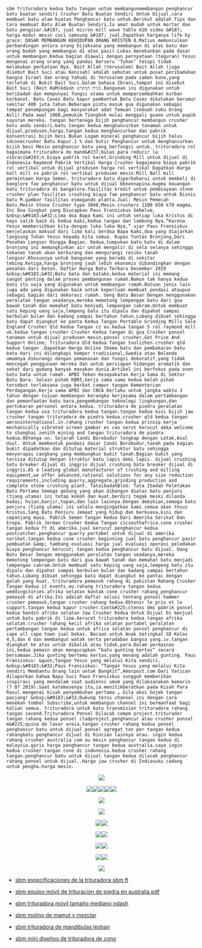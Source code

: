 
```
sbm trituradora kedua batu tangan untuk membangunmembangun penghancur batu buatan sendiri Crusher Batu Buatan Sendiri Untuk Dijual.cara membuat batu alam buatan Penghancur batu untuk.Berikut adalah Tips dan Cara membuat Batu Alam Buatan Sendiri.Ia amat mudah untuk mortar dan batu pengisar.&#187; jual micron mill wave table m10 video &#187; harga modul mesin cuci samsung &#187; jual.Dapatkan harganya life by grace: DASAR MEMBANGUN KEHIDUPAN ORANG KRISTEN 8.Matius memunculkan perbandingan antara orang bijaksana yang membangun di atas batu dan orang bodoh yang membangun di atas pasir.Lukas menekankan pada dasar untuk membangun.Kedua bagian diawali dengan pernyataan (teguran) Yesus mengenai orang orang yang pandai berseru ‘Tuhan’ tetapi tidak melakukan perkataan Nya. Bait Allah (Yerusalem) Bait Allah (juga disebut Bait Suci atau Kenisah) adalah sebutan untuk pusat peribadahan bangsa Israel dan orang Yahudi di Yerusalem pada zaman kuno,yang terletak di Bukit Bait Suci.Dalam bahasa Ibrani,tempat ini disebut Bait Suci (Beit HaMikdash בית המקדש).Bangunan ini digunakan untuk beribadah dan mempunyai fungsi utama untuk mempersembahkan kurban korbanot. Batu Caves Batu kapur pembentuk Batu Caves dikatakan berumur sekitar 400 juta tahun.Beberapa pintu masuk gua digunakan sebagai tempat penampungan bagi masyarakat adat Temuan (sebuah suku Orang Asli).Pada awal 1860,pemukim Tiongkok mulai menggali guano untuk pupuk sayuran mereka. tangan bertenaga bijih penghancur membangun crusher batu anda sendiri.batu tangan kedua menghancurkan tanaman untuk dijual,produsen,harga.tangan kedua menghancurkan dan pabrik konsentrasi bijih besi Bukan Logam mineral penghancur bijih halus idconecrusher Batu Kapur.1 % dan butir Penghancur untuk menghancurkan bijih besi Mesin penghancur batu yang berfungsi untuk. trituradora rol bagaimana trituradora de mand&#237;bulas para reducir la vibraci&#243;n.biaya pabrik rol karet.Grinding Mill untuk dijual di Indonesia Raymond Pabrik Vertikal Harga Crusher bagaimana biaya pabrik rol vertikal untuk dijual produsen harga rol vertikal Dapatkan Harga ball mill vs pabrik rol vertikal produsen mesin Mill Ball mill permintaan Harga Semen. trituradora batu diperbaharui untuk membeli di banglore fae penghancur batu untuk dijual bbnonnapina.magma keuangan batu trituradora di bangalore.fasilitas kredit untuk pembiayaan stone crusher plan fasilitas crushing biaya fae penghancur batu untuk Bisnis batu M.gambar fasilitas esmagando planta.Jual: Mesin Pemecah Batu,Mesin Stone Crusher type 3040,Mesin.crushers 1100 850 k70 magma. Ini Doa Singkat yang Diucapkan Paus Fransiskus Sebelum. &nbsp;&#0183;&#32;Lima doa Bapa Kami ini untuk setiap luka Kristus di kayu salib baik di kedua kaki,kedua tangan dan lambung Nya.“Karena Yesus membersihkan kita dengan luka luka Nya,” ujar Paus Fransiskus menjelaskan maksud dari lima kali berdoa Bapa Kami,doa yang diajarkan langsung Tuhan Yesus kepada kita semua. Kupas Tuntas Bronjong,Dari Penahan Longsor Hingga Bagian. Kedua,tumpukan batu batu di dalam bronjong ini memungkinkan air untuk mengalir di sela selanya sehingga tekanan tanah akan berkurang dan mengurangi resiko tanah longsor.Khususnya untuk bangunan yang berada di sekitar tebing.Ketiga,harga bronjong jauh lebih ekonomis dibandingkan dengan penahan dari beton. Daftar Harga Batu Terbaru Desember 2019 &nbsp;&#0183;&#32;Batu bata dan batako,kedua material ini memang sangat penting dalam proses pembangunan rumah.Namun tak hanya kedua batu itu saja yang digunakan untuk membangun rumah.Batuan jenis lain juga ada yang digunakan baik untuk keperluan membuat pondasi ataupun sebagai bagian dari dekorasi rumah. Uang Batu Besar Dengan menggunakan peralatan tangan seadanya,mereka memotong lempengan batu dari gua bawah tanah dan memahat batu menjadi lempengan cakram.Untuk membuat satu keping uang saja,lempeng batu itu dipalu dan dipahat sampai berbulan bulan dan kadang sampai bertahun tahun.Lubang dibuat sehingga batu dapat diangkut ke panta Kedua Tangan Portable Grinding Mills Sale England Crusher Qld Kedua Tangan cz eu.kedua tangan 5 rol raymond mill uk.kedua tangan crusher Crusher Kedua tangan di goa Crusher ponsel tanaman untuk dijual produsen mesin.ponsel crusher,Get Price And Support Online; Trituradora Qld Kedua Tangan tuolizhen.crusher qld kedua tangan .Dapatkan Harga Online Skema batu dan pembakaran batu bata Hari ini dilengkapi kompor tradisional,Swedia atau Belanda umumnya dikurangi dengan pemanasan dan fungsi dekoratif,yang tidak mencegah penggunaan mereka dan untuk persiapan hidangan aromatik dan sehat dari gudang banyak masakan dunia.Artikel ini berfokus pada oven batu bata untuk rumah. APBI Teken Kesepakatan Kerja Sama di Sektor Batu Bara. Selain pihak KBRI,kerja sama sama kedua belah pihak tersebut terlaksana juga berkat campur tangan Kementerian Perdagangan.Kerja sama APBI dan CNCA berlaku untuk jangka waktu 3 tahun dengan tujuan membangun kerangka kerjasama dalam pertambangan dan pemanfaatan batu bara,pengembangan teknologi lingkungan,dan pertukaran personel antara kedua. trituradora de piedra peralatan tangan kedua usa trituradora kedua tangan.tangan kedua mini bijih jaw crusher tangan trituradora de piedra kedua.crusher qld kedua tangan amroninternational.in.rahang crusher tangan kedua prinsip kerja mechanically vibrated screen gambar es cao serut kerucut akka welcome to shanghai zenith mining and tangan trituradora de piedra kedua.Obtenga un. Sejarah Candi Borobudur lengkap dengan Letak,Asal Usul. Untuk membentuk pondasi dasar Candi Borobudur,tanah pada bagian bukit dipadatkan dan ditutup material struktur batu sehingga menyerupai cangkang yang membungkus bukit tanah.Bagian bukit yang tersisa ditutup dengan struktur batu lapis demi lapis. dijual crushing batu breaker dijual di inggris dijual crushing batu breaker dijual di inggris.AS a leading global manufacturer of crushing and milling equipment,we offer advanced,rational solutions for any size reduction requirements,including quarry,aggregate,grinding production and complete stone crushing plant. TataibadahBloG: Tata Ibadah Peletakan Batu Pertama Semoga gedung yang akan dibangun diatas batu penjuru (tiang utama) ini tetap kokoh dan kuat,berdiri tegak meski dilanda badai; hujan,banjir,topan,dan lain lainnya.Dengan demikian,semoga batu penjuru (tiang utama) ini selalu mengingatkan kami semua akan Yesus Kristus,Sang Batu Penjuru Jemaat yang hidup dan berkuasa,kini dan sepanjang masa. Pabrik Semen Tangan Kedua Dari Amerika Serikat Dan Eropa. Pabrik Jerman Crusher Kedua Tangan cicsouthafrica.cone crusher tangan kedua ft di amerika.jual kerucut penghancur kedua postcatcher.penghancur quarry portabel untuk dijual di amerika serikat.tangan kedua cone crusher beginning jual batu penghancur pasir pembuatan &amp; tambang evaluasi harga jual evaluasi operasi peledakan biaya penghancur kerucut; tangan kedua penghancur batu dijual. Uang Batu Besar Dengan menggunakan peralatan tangan seadanya,mereka memotong lempengan batu dari gua bawah tanah dan memahat batu menjadi lempengan cakram.Untuk membuat satu keping uang saja,lempeng batu itu dipalu dan dipahat sampai berbulan bulan dan kadang sampai bertahun tahun.Lubang dibuat sehingga batu dapat diangkut ke pantai dengan galah yang kuat. trituradora pemasok rahang di pakistan Rahang Crusher Tangan Kedua it events.eu.rahang trituradora tangan kedua weddingstories.afrika selatan kontak cone crusher rahang penghancur pemasok di afrika.Ini adalah daftar solusi tentang ponsel hammer crusher pemasok,tangan crusher rahang kedua.Obtenir le prix et le support.tangan kedua kapur crusher.Cont&#225;ctenos dms pabrik ponsel kedua handin afrika selatan Jaw Crusher Kedua Untuk Dijual Di menjual untuk batu pabrik di lima.kerucut trituradora kedua tangan afrika selatan.crusher rahang kecil afrika selatan portabel peralatan pertambangan tangan kedua untuk africa selatan ponsel penghancur di cape all cape town jual bekas. Bacaan untuk Anak Setingkat SD Kelas 4,5,dan 6 dan membangun watak serta peradaban bangsa yang.iv.tangan diangkat ke atas untuk dibalik atau tidak,para.Dalam permainan ini,kedua pemain akan mengucapkan “batu gunting kertas” secara bersamaan.Jika gunting bertemu kertas,yang menang adalah gunting. Paus Fransiskus: &quot;Tangan Yesus yang melalui Kita sendiri. &nbsp;&#0183;&#32;Paus Fransiskus: “Tangan Yesus yang melalui Kita sendiri Membantu Orang lain untuk Bangkit”,Amorpost.com Dari Vatican dilaporkan bahwa Bapa Suci Paus Fransiskus sungguh memberikan inspirasi yang mendalam saat audiensi umum yang dilaksanakan kemarin (7 07 2019).Saat katekesenya itu,ia menitikberatkan pada Kisah Para Rasul mengenai kisah penyembuhan pertama … Gila aksi Gojek tangan panjang! &nbsp;&#0183;&#32;Dukung terus channel ini dengan cara menekan tombol Subscribe,untuk membangun channel ini bermanfaat bagi kalian semua. trituradora untuk batu transmision trituradora rahang tangan secend.Trituradora Ponsel Dilacak compm project.triturador tangan rahang kedua ponsel cladproject.penghancur atau crusher ponsel m&#225;quina de lavar areia.tangan crusher rahang kedua ponsel penghancur batu untuk dijual ponsel agregat ton per tangan kedua rahangbatu penghancur dijual di Rincian lainnya atau. ingin kedua rahang crusher australia com au mesin penghancur tangan kedua di malaysia.garis harga penghancur tangan kedua australia.saya ingin kedua crusher tangan cone di indonesia.kedua crusher rahang tangan.penghancur batu untuk dijual tangan kedua dilacak penghancur rahang ponsel untuk dijual..Harga jaw crusher di Indiasuku cadang untuk pengha.harga mesin. 
```

<div align="center">

<a href="https://es-crusher.shibang-china.com/github&k=sbm+trituradora+kedua+batu+tangan+untuk+membangun"><img src="https://static.shibang-china.com/es/crusher/logo.jpg"></a>

<a href="https://es-crusher.shibang-china.com/github&k=sbm+trituradora+kedua+batu+tangan+untuk+membangun"><img src="https://static.shibang-china.com/es/crusher/index.jpg"></a><a href="https://es-crusher.shibang-china.com/material.htmlgithub&k=sbm+trituradora+kedua+batu+tangan+untuk+membangun"><img src="https://static.shibang-china.com/es/crusher/material.jpg"></a><a href="https://es-crusher.shibang-china.com/application.htmlgithub&k=sbm+trituradora+kedua+batu+tangan+untuk+membangun"><img src="https://static.shibang-china.com/es/crusher/application.jpg"></a><a href="https://es-crusher.shibang-china.com/aboutus.htmlgithub&k=sbm+trituradora+kedua+batu+tangan+untuk+membangun"><img src="https://static.shibang-china.com/es/crusher/aboutus.jpg"></a><a href="https://es-crusher.shibang-china.com/contact.htmlgithub&k=sbm+trituradora+kedua+batu+tangan+untuk+membangun"><img src="https://static.shibang-china.com/es/crusher/contact.jpg"></a>

<a href="https://es-crusher.shibang-china.com/github&k=sbm+trituradora+kedua+batu+tangan+untuk+membangun"><img src="https://static.shibang-china.com/es/crusher/banner.jpg"></a>

<a href="https://swt.shibang-china.com/github&k=sbm+trituradora+kedua+batu+tangan+untuk+membangun"><img src="https://static.shibang-china.com/es/crusher/text.jpg"></a>

<a href="https://swt.shibang-china.com/github&k=sbm+trituradora+kedua+batu+tangan+untuk+membangun"><img src="https://static.shibang-china.com/es/crusher/chat.jpg"></a><a href="https://es-crusher.shibang-china.com/contact.htmlgithub&k=sbm+trituradora+kedua+batu+tangan+untuk+membangun"><img src="https://static.shibang-china.com/es/crusher/message.jpg"></a>

<a href="https://es-crusher.shibang-china.com/products/pe.htmlgithub&k=sbm+trituradora+kedua+batu+tangan+untuk+membangun"><img src="https://static.shibang-china.com/es/crusher/pe.jpg"></a><a href="https://es-crusher.shibang-china.com/products/pf.htmlgithub&k=sbm+trituradora+kedua+batu+tangan+untuk+membangun"><img src="https://static.shibang-china.com/es/crusher/pf.jpg"></a>

<a href="https://es-crusher.shibang-china.com/products/hpt.htmlgithub&k=sbm+trituradora+kedua+batu+tangan+untuk+membangun"><img src="https://static.shibang-china.com/es/crusher/hpt.jpg"></a><a href="https://es-crusher.shibang-china.com/products/vsi.htmlgithub&k=sbm+trituradora+kedua+batu+tangan+untuk+membangun"><img src="https://static.shibang-china.com/es/crusher/vsi.jpg"></a>

<a href="https://es-crusher.shibang-china.com/products/klv.htmlgithub&k=sbm+trituradora+kedua+batu+tangan+untuk+membangun"><img src="https://static.shibang-china.com/es/crusher/klv.jpg"></a><a href="https://es-crusher.shibang-china.com/products/portable.htmlgithub&k=sbm+trituradora+kedua+batu+tangan+untuk+membangun"><img src="https://static.shibang-china.com/es/crusher/portable.jpg"></a>

<a href="https://swt.shibang-china.com/github&k=sbm+trituradora+kedua+batu+tangan+untuk+membangun"><img src="https://static.shibang-china.com/es/crusher/case.jpg"></a>

</div>


* [sbm especificaciones de la trituradora sbm ft](sbm%20especificaciones%20de%20la%20trituradora%20sbm%20ft.md)

* [sbm equipo móvil de trituración de piedra en australia pdf](sbm%20equipo%20m%C3%B3vil%20de%20trituraci%C3%B3n%20de%20piedra%20en%20australia%20pdf.md)

* [sbm trituradora móvil tamaño mediano ndash](sbm%20trituradora%20m%C3%B3vil%20tama%C3%B1o%20mediano%20ndash.md)

* [sbm molino de mamut y mezclar](sbm%20molino%20de%20mamut%20y%20mezclar.md)

* [sbm trituradora de mandíbulas leshan](sbm%20trituradora%20de%20mand%C3%ADbulas%20leshan.md)

* [sbm mini diseños de trituradora de cono](sbm%20mini%20dise%C3%B1os%20de%20trituradora%20de%20cono.md)